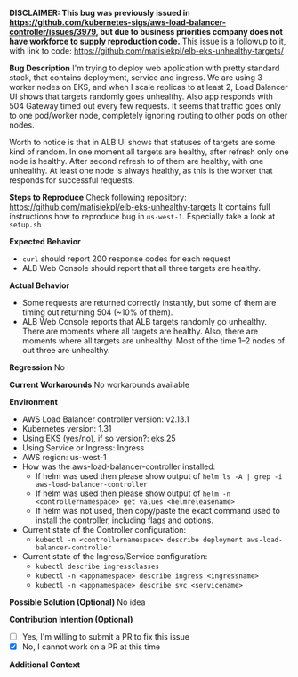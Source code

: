 **DISCLAIMER: This bug was previously issued in https://github.com/kubernetes-sigs/aws-load-balancer-controller/issues/3979, but due to business priorities company does not have workforce to supply reproduction code.** This issue is a followup to it, with link to code: https://github.com/matisiekpl/elb-eks-unhealthy-targets/

**Bug Description**
I'm trying to deploy web application with pretty standard stack, that contains deployment, service and ingress. We are using 3 worker nodes on EKS, and when I scale replicas to at least 2, Load Balancer UI shows that targets randomly goes unhealthy. Also app responds with 504 Gateway timed out every few requests. It seems that traffic goes only to one pod/worker node, completely ignoring routing to other pods on other nodes.

Worth to notice is that in ALB UI shows that statuses of targets are some kind of random. In one moment all targets are healthy, after refresh only one node is healthy. After second refresh to of them are healthy, with one unhealthy. At least one node is always healthy, as this is the worker that responds for successful requests.

**Steps to Reproduce**
Check following repository: https://github.com/matisiekpl/elb-eks-unhealthy-targets
It contains full instructions how to reproduce bug in `us-west-1`. Especially take a look at `setup.sh`

**Expected Behavior**
- `curl` should report 200 response codes for each request
- ALB Web Console should report that all three targets are healthy.

**Actual Behavior**
- Some requests are returned correctly instantly, but some of them are timing out returning 504 (~10% of them).
- ALB Web Console reports that ALB targets randomly go unhealthy. There are moments where all targets are healthy. Also, there are moments where all targets are unhealthy. Most of the time 1–2 nodes of out three are unhealthy.

**Regression**
No

**Current Workarounds**
No workarounds available

**Environment**
- AWS Load Balancer controller version: v2.13.1
- Kubernetes version: 1.31
- Using EKS (yes/no), if so version?: eks.25
- Using Service or Ingress: Ingress
- AWS region: us-west-1
- How was the aws-load-balancer-controller installed:
    - If helm was used then please show output of `helm ls -A | grep -i aws-load-balancer-controller`
    - If helm was used then please show output of `helm -n <controllernamespace> get values <helmreleasename>`
    - If helm was not used, then copy/paste the exact command used to install the controller, including flags and options.
- Current state of the Controller configuration:
    - `kubectl -n <controllernamespace> describe deployment aws-load-balancer-controller`
- Current state of the Ingress/Service configuration:
    - `kubectl describe ingressclasses`
    - `kubectl -n <appnamespace> describe ingress <ingressname>`
    - `kubectl -n <appnamespace> describe svc <servicename>`

**Possible Solution (Optional)**
No idea

**Contribution Intention (Optional)**
- [ ] Yes, I'm willing to submit a PR to fix this issue
- [x] No, I cannot work on a PR at this time

**Additional Context**
<!---Add any other context about the problem here.-->
